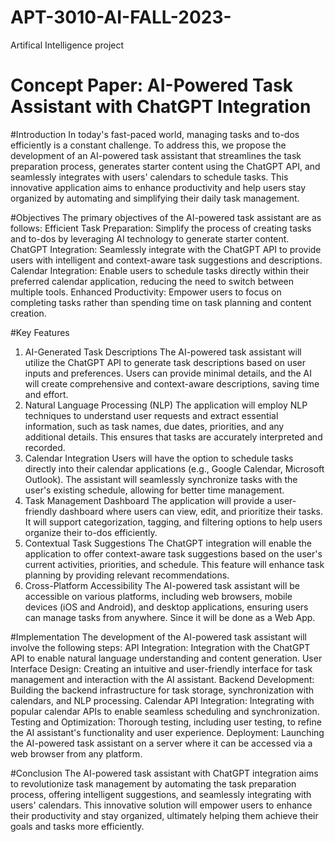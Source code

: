 # APT-3010-AI-FALL-2023-
Artifical Intelligence project 

# Concept Paper: AI-Powered Task Assistant with ChatGPT Integration
#Introduction
In today's fast-paced world, managing tasks and to-dos efficiently is a constant challenge. To address this, we propose the development of an AI-powered task assistant that streamlines the task preparation process, generates starter content using the ChatGPT API, and seamlessly integrates with users' calendars to schedule tasks. This innovative application aims to enhance productivity and help users stay organized by automating and simplifying their daily task management.

#Objectives
The primary objectives of the AI-powered task assistant are as follows:
Efficient Task Preparation: Simplify the process of creating tasks and to-dos by leveraging AI technology to generate starter content.
ChatGPT Integration: Seamlessly integrate with the ChatGPT API to provide users with intelligent and context-aware task suggestions and descriptions.
Calendar Integration: Enable users to schedule tasks directly within their preferred calendar application, reducing the need to switch between multiple tools.
Enhanced Productivity: Empower users to focus on completing tasks rather than spending time on task planning and content creation.

#Key Features
1. AI-Generated Task Descriptions
The AI-powered task assistant will utilize the ChatGPT API to generate task descriptions based on user inputs and preferences. Users can provide minimal details, and the AI will create comprehensive and context-aware descriptions, saving time and effort.
2. Natural Language Processing (NLP)
The application will employ NLP techniques to understand user requests and extract essential information, such as task names, due dates, priorities, and any additional details. This ensures that tasks are accurately interpreted and recorded.
3. Calendar Integration
Users will have the option to schedule tasks directly into their calendar applications (e.g., Google Calendar, Microsoft Outlook). The assistant will seamlessly synchronize tasks with the user's existing schedule, allowing for better time management.
4. Task Management Dashboard
The application will provide a user-friendly dashboard where users can view, edit, and prioritize their tasks. It will support categorization, tagging, and filtering options to help users organize their to-dos efficiently.
5. Contextual Task Suggestions
The ChatGPT integration will enable the application to offer context-aware task suggestions based on the user's current activities, priorities, and schedule. This feature will enhance task planning by providing relevant recommendations.
6. Cross-Platform Accessibility
The AI-powered task assistant will be accessible on various platforms, including web browsers, mobile devices (iOS and Android), and desktop applications, ensuring users can manage tasks from anywhere. Since it will be done as a Web App.


#Implementation
The development of the AI-powered task assistant will involve the following steps:
API Integration: Integration with the ChatGPT API to enable natural language understanding and content generation.
User Interface Design: Creating an intuitive and user-friendly interface for task management and interaction with the AI assistant.
Backend Development: Building the backend infrastructure for task storage, synchronization with calendars, and NLP processing.
Calendar API Integration: Integrating with popular calendar APIs to enable seamless scheduling and synchronization.
Testing and Optimization: Thorough testing, including user testing, to refine the AI assistant's functionality and user experience.
Deployment: Launching the AI-powered task assistant on a server where it can be accessed via a web browser from any platform.

#Conclusion
The AI-powered task assistant with ChatGPT integration aims to revolutionize task management by automating the task preparation process, offering intelligent suggestions, and seamlessly integrating with users' calendars. This innovative solution will empower users to enhance their productivity and stay organized, ultimately helping them achieve their goals and tasks more efficiently.
